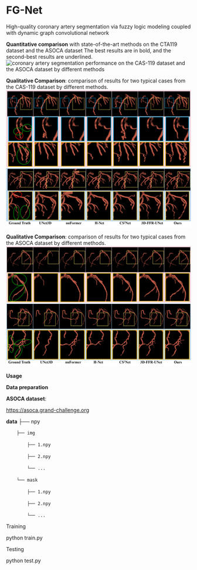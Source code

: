# FG-Net
High-quality coronary artery segmentation via fuzzy logic modeling coupled with dynamic graph convolutional network

**Quantitative comparison** with state-of-the-art methods on the CTA119 dataset and the ASOCA dataset The best results are in bold, and the second-best results are underlined.
![coronary artery segmentation performance on the CAS-119 dataset and the
ASOCA dataset by different methods](figure/SOTA3.png)

**Qualitative Comparison**: comparison of results for two typical cases from the CAS-119 dataset by different methods.
![sota](figure/SOTA1.png)

**Qualitative Comparison**: comparison of results for two typical cases from the ASOCA dataset by different methods.
![sota](figure/SOTA2.png)

**Usage**

**Data preparation**

**ASOCA dataset**:

https://asoca.grand-challenge.org

**data**
    ├── npy
    
        ├── img
        
            ├── 1.npy
            
            ├── 2.npy
            
            └── ...
            
        └── mask
        
            ├── 1.npy
            
            ├── 2.npy
            
            └── ...


Training

python train.py

Testing

python test.py


